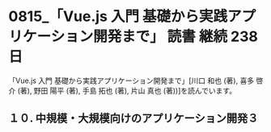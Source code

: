 # 0815\_「Vue.js 入門 基礎から実践アプリケーション開発まで」 読書 継続 238 日

「Vue.js 入門 基礎から実践アプリケーション開発まで」[川口 和也 (著), 喜多 啓介 (著), 野田 陽平 (著), 手島 拓也 (著), 片山 真也 (著))]を読んでいます。

## １０. 中規模・大規模向けのアプリケーション開発３
